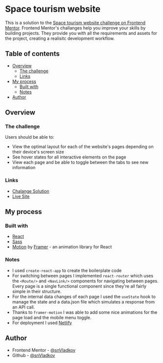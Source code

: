 # Space tourism website

This is a solution to the [Space tourism website challenge on Frontend Mentor](https://www.frontendmentor.io/challenges/space-tourism-multipage-website-gRWj1URZ3). Frontend Mentor's challanges help you improve your skills by building projects. They provide you with all the requirements and assets for the project, creating a realisitc development workflow.

## Table of contents

- [Overview](#overview)
  - [The challenge](#the-challenge)
  - [Links](#links)
- [My process](#my-process)
  - [Built with](#built-with)
  - [Notes](#notes)
- [Author](#author)

## Overview

### The challenge

Users should be able to:

- View the optimal layout for each of the website's pages depending on their device's screen size
- See hover states for all interactive elements on the page
- View each page and be able to toggle between the tabs to see new information

### Links

- [Chalange Solution](https://www.frontendmentor.io/solutions/space-tourism-website-with-react-and-sass-H1cYGtzpd)
- [Live Site](https://optimistic-mestorf-ace26b.netlify.app/)

## My process

### Built with

- [React](https://reactjs.org/)
- [Sass](https://sass-lang.com/)
- [Motion](https://www.framer.com/motion/) by [Framer](https://www.framer.com/) - an animation library for React

### Notes

- I used `create-react-app` to create the boilerplate code
- For switching between pages I implemented `react-router` which uses the `<Route/>` and `<NavLink/>` components for navigating between pages. Every page is a single functional component since they're all fairly simple in their structure. 
- For the internal data changes of each page I used the `useState` hook to manage the state and a data.json file which simulates a response from an API call. 
- Thanks to `framer-motion` I was able to add some nice animations for the page load and the mobile menu toggle.
- For deployment I used [Netlify](https://www.netlify.com/)

## Author

- Frontend Mentor - [@snVladkov](https://www.frontendmentor.io/profile/snVladkov#content)
- Github - [@snVladkov](https://github.com/snVladkov)
